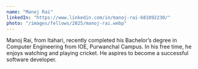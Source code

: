 ```yaml
---
name: "Manoj Rai"
linkedIn: "https://www.linkedin.com/in/manoj-rai-681092230/"
photo: "/images/fellows/2025/manoj-rai.webp"
---
```


Manoj Rai, from Itahari, recently completed his Bachelor’s degree in Computer Engineering from IOE, Purwanchal Campus. In his free time, he enjoys watching and playing cricket. He aspires to become a successful software developer.
